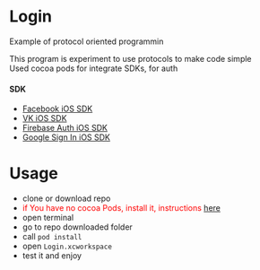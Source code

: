 # Login
Example of protocol oriented programmin

This program is experiment to use protocols to make code simple<br/>
Used cocoa pods for integrate SDKs, for auth
#### SDK
 
 * [Facebook iOS SDK](https://developers.facebook.com/docs/ios/)
 * [VK iOS SDK](https://vk.com/dev/ios_sdk)
 * [Firebase Auth iOS SDK](https://firebase.google.com/docs/auth/ios/start)
 * [Google Sign In iOS SDK](https://developers.google.com/identity/sign-in/ios/start-integrating)


# Usage

* clone or download repo
* <font color=red>if You have no cocoa Pods, install it, instructions <a href="https://cocoapods.org" target="_blank">here</a></font>
* open terminal
* go to repo downloaded folder
* call `pod install`
* open `Login.xcworkspace`
* test it and enjoy 

